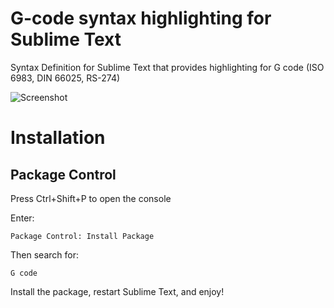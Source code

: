# G-code syntax highlighting for Sublime Text
Syntax Definition for Sublime Text that provides highlighting for G code (ISO 6983, DIN 66025, RS-274)

![Screenshot](https://raw.githubusercontent.com/themachinist/gcode-syntax-highlighting/master/docs/screenshot.png?raw=true)

# Installation

## Package Control

Press Ctrl+Shift+P to open the console

Enter:
``` 
Package Control: Install Package
```

Then search for:
``` 
G code
```

Install the package, restart Sublime Text, and enjoy!
